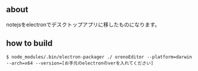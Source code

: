 ## about

notejsをelectronでデスクトップアプリに移したものになります。

## how to build 

```
$ node_modules/.bin/electron-packager ./ orenoEditor --platform=darwin --arch=x64 --version=[お手元のelectronのverを入れてください]
```
